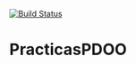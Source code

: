 [![Build Status](https://travis-ci.org/antoniogamiz/PracticasPDOO?branch=master)](https://travis-ci.org/antoniogamiz/PracticasPDOO)

# PracticasPDOO


